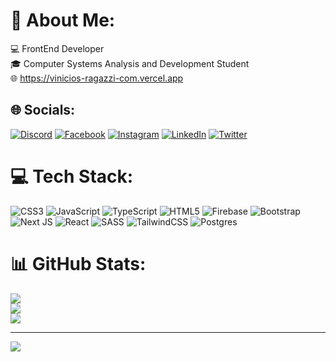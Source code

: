 # 💫 About Me:
💻  FrontEnd Developer<br>🎓 Computer Systems Analysis and Development Student<br> 🌐 https://vinicios-ragazzi-com.vercel.app<br>


## 🌐 Socials:
[![Discord](https://img.shields.io/badge/Discord-%237289DA.svg?logo=discord&logoColor=white)](htttps://discord.gg/ViniciosRagazzi#3036) [![Facebook](https://img.shields.io/badge/Facebook-%231877F2.svg?logo=Facebook&logoColor=white)](https://facebook.com/vinicios.ragazzi.750) [![Instagram](https://img.shields.io/badge/Instagram-%23E4405F.svg?logo=Instagram&logoColor=white)](https://instagram.com/vin1ciosragazzi) [![LinkedIn](https://img.shields.io/badge/LinkedIn-%230077B5.svg?logo=linkedin&logoColor=white)](https://linkedin.com/in/viniciosragazzi) [![Twitter](https://img.shields.io/badge/Twitter-%231DA1F2.svg?logo=Twitter&logoColor=white)](https://twitter.com/ragazzixx) 

# 💻 Tech Stack:
![CSS3](https://img.shields.io/badge/css3-%231572B6.svg?style=for-the-badge&logo=css3&logoColor=white) ![JavaScript](https://img.shields.io/badge/javascript-%23323330.svg?style=for-the-badge&logo=javascript&logoColor=%23F7DF1E) ![TypeScript](https://img.shields.io/badge/typescript-%23007ACC.svg?style=for-the-badge&logo=typescript&logoColor=white) ![HTML5](https://img.shields.io/badge/html5-%23E34F26.svg?style=for-the-badge&logo=html5&logoColor=white) ![Firebase](https://img.shields.io/badge/firebase-%23039BE5.svg?style=for-the-badge&logo=firebase) ![Bootstrap](https://img.shields.io/badge/bootstrap-%23563D7C.svg?style=for-the-badge&logo=bootstrap&logoColor=white) ![Next JS](https://img.shields.io/badge/Next-black?style=for-the-badge&logo=next.js&logoColor=white) ![React](https://img.shields.io/badge/react-%2320232a.svg?style=for-the-badge&logo=react&logoColor=%2361DAFB) ![SASS](https://img.shields.io/badge/SASS-hotpink.svg?style=for-the-badge&logo=SASS&logoColor=white) ![TailwindCSS](https://img.shields.io/badge/tailwindcss-%2338B2AC.svg?style=for-the-badge&logo=tailwind-css&logoColor=white) ![Postgres](https://img.shields.io/badge/postgres-%23316192.svg?style=for-the-badge&logo=postgresql&logoColor=white)
# 📊 GitHub Stats:
![](https://github-readme-stats.vercel.app/api?username=viniciosragazzi&theme=dark&hide_border=false&include_all_commits=true&count_private=true)<br/>
![](https://github-readme-streak-stats.herokuapp.com/?user=viniciosragazzi&theme=dark&hide_border=false)<br/>
![](https://github-readme-stats.vercel.app/api/top-langs/?username=viniciosragazzi&theme=dark&hide_border=false&include_all_commits=true&count_private=true&layout=compact)

---
[![](https://visitcount.itsvg.in/api?id=viniciosragazzi&icon=0&color=0)](https://visitcount.itsvg.in)
